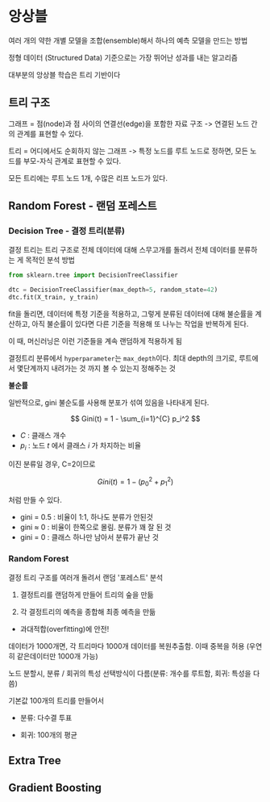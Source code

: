 # 앙상블

여러 개의 약한 개별 모델을 조합(ensemble)해서 하나의 예측 모델을 만드는 방법

정형 데이터 (Structured Data) 기준으로는 가장 뛰어난 성과를 내는 알고리즘

대부분의 앙상블 학습은 트리 기반이다

## 트리 구조

그래프 = 점(node)과 점 사이의 연결선(edge)을 포함한 자료 구조 -> 연결된 노드 간의 관계를 표현할 수 있다. 

트리 = 어디에서도 순회하지 않는 그래프 -> 특정 노드를 루트 노드로 정하면, 모든 노드를 부모-자식 관계로 표현할 수 있다.

모든 트리에는 루트 노드 1개, 수많은 리프 노드가 있다.

## Random Forest - 랜덤 포레스트

### Decision Tree - 결정 트리(분류)

결정 트리는 트리 구조로 전체 데이터에 대해 스무고개를 돌려서 전체 데이터를 분류하는 게 목적인 분석 방법

```py
from sklearn.tree import DecisionTreeClassifier

dtc = DecisionTreeClassifier(max_depth=5, random_state=42)
dtc.fit(X_train, y_train)
```
fit을 돌리면, 데이터에 특정 기준을 적용하고, 그렇게 분류된 데이터에 대해 불순률을 계산하고, 아직 불순률이 있다면 다른 기준을 적용해 또 나누는 작업을 반복하게 된다.

이 때, 머신러닝은 이런 기준들을 계속 랜덤하게 적용하게 됨

결정트리 분류에서 `hyperparameter`는 `max_depth`이다. 최대 depth의 크기로, 루트에서 몇단계까지 내려가는 것 까지 볼 수 있는지 정해주는 것

**불순률**

일반적으로, gini 불순도를 사용해 분포가 섞여 있음을 나타내게 된다.

$$
Gini(t) = 1 - \sum_{i=1}^{C} p_i^2
$$
- $C$ : 클래스 개수
- $p_i$ : 노드 $t$ 에서 클래스 $i$ 가 차지하는 비율

이진 분류일 경우, C=2이므로

$$
Gini(t) = 1 - (p_0^2 + p_1^2)
$$

처럼 만들 수 있다.

- gini = 0.5 : 비율이 1:1, 하나도 분류가 안된것
- gini ≈ 0   : 비율이 한쪽으로 몰림. 분류가 꽤 잘 된 것
- gini = 0   : 클래스 하나만 남아서 분류가 끝난 것

### Random Forest

결정 트리 구조를 여러개 돌려서 랜덤 '포레스트' 분석

1. 결정트리를 랜덤하게 만들어 트리의 숲을 만듦

2. 각 결정트리의 예측을 종합해 최종 예측을 만듦

- 과대적합(overfitting)에 안전!

데이터가 1000개면, 각 트리마다 1000개 데이터를 복원추출함. 이때 중복을 허용 (우연히 같은데이터만 1000개 가능)

노드 분할시, 분류 / 회귀의 특성 선택방식이 다름(분류: 개수를 루트함, 회귀: 특성을 다 씀)

기본값 100개의 트리를 만들어서

- 분류: 다수결 투표

- 회귀: 100개의 평균



## Extra Tree

## Gradient Boosting